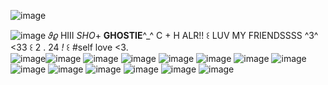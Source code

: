 ![image](https://camo.githubusercontent.com/03323ca039a2a7c7303e2b166919e10d01eb477ada15dad39b17c9298785eb4a/68747470733a2f2f36342e6d656469612e74756d626c722e636f6d2f36303539376334306461653464333130653938643965653439346133376532322f333563383462363133623932323930332d34652f73353430783831302f613731626361356635353364333136333262376531643662653832353430636635333666373464632e706e6a)          

![image](https://64.media.tumblr.com/002796b0cdbd024c81915b18a33b801c/761d5ed27e62c8f6-7d/s400x600/55b9c5e70bfcd69e3247145d84480d1d52fef983.gifv)
            𝜗𝜚  HIII *SHO*+ **GHOSTIE**^_^  C + H ALR!!    ꒰  LUV MY FRIENDSSSS ^3^ <33  ꒰   2 . 24 *!*   ꒰ #self love <3.           
![image](https://64.media.tumblr.com/6936e332feee514ca811e105fae8c16e/60277861861ed573-e9/s640x960/77bf1f517db32c4e0becf48a71322582bcc86ad1.pnj)![image](https://64.media.tumblr.com/527b8213cce1076067ec4a41eb140f4d/6adc6c8478d4d04c-45/s100x200/d42da4157e6613bb19ea1ab35c069fe79bbe6335.pnj) ![image](https://64.media.tumblr.com/1f05704d0bb02629e4f0c9d2956d3f07/473928ea48888009-80/s100x200/de965c3755aa2cc768b659ab2a750e6bd101a16e.gifv) ![image](https://64.media.tumblr.com/902c95b611fac43c9b05c6541ace2f8b/375befc5b0d84a11-21/s100x200/7a6359155b94abe02f29b50203c447724867c83b.pnj) ![image](https://64.media.tumblr.com/818d7a9977b15c3fe85908d9ce806af5/b324a953ddf0441f-03/s250x400/4a8468547f2d1214ec36a165af662aa1f11916da.gifv) ![image](https://64.media.tumblr.com/ef5c0d99d086d46dac52915906215f9a/0eee2be1617f87b5-99/s100x200/2f504a6fcc14c1a184dfcb67fa457609693e94e9.gifv) ![image](https://64.media.tumblr.com/9ee1343895c22b5d7e7d0e0472c6fa2b/610ca4af192f4757-33/s100x200/f78ff4465839eae412db88a327d0177a67a4042b.gifv) ![image](https://64.media.tumblr.com/350948ec00889de7d3307a7a63b54628/2f9d20e31e914381-ec/s100x200/a5f6aab63a14e08bedaac49263a7742a5f71c9a1.pnj) ![image](https://64.media.tumblr.com/775ce27af024fd913d33ede9ff360321/4b177778350523c7-82/s100x200/9f55a39ade8ff1110cf6ca5edd83a263c9c91d24.pnj) ![image](https://64.media.tumblr.com/05ff8f152da1edccfb4b64de33766142/df12587d2ffc0449-d3/s100x200/9c6cd0a7b9a5a37cb3056a18de69d280b0a23bd7.pnj) ![image](https://64.media.tumblr.com/5ee9cbd08526450122d4ee02fa840cad/6c2288e9cfdf4bc6-7a/s250x400/a54b07a9257b83a3ac1b0d78d3b528ab0df81e3e.gifv) ![image](https://64.media.tumblr.com/dfd00b86661b968386cf9abbc7e50ca9/f6c73bacaea0b93e-42/s100x200/47e623edae0d8934855bf29ec54e11871cf3422d.gifv) ![image](https://64.media.tumblr.com/7fb3bb4c56cdb253f5e367561919561a/439e474683f8528a-92/s100x200/58694ccbdab25d52a4b59a80a5b5c078bc5d30aa.pnj)
![image](https://camo.githubusercontent.com/3766ad7ce4f9f5be510a48f6bf85b87e56b9255eab996032e24a4b6fe94e3eaf/68747470733a2f2f36342e6d656469612e74756d626c722e636f6d2f30333236313130306461336165323365666161623034623337633062373730382f333563383462363133623932323930332d66312f73353430783831302f623131636632356639353830373463303361656338313832653539303039373635323263356539662e706e6a)
